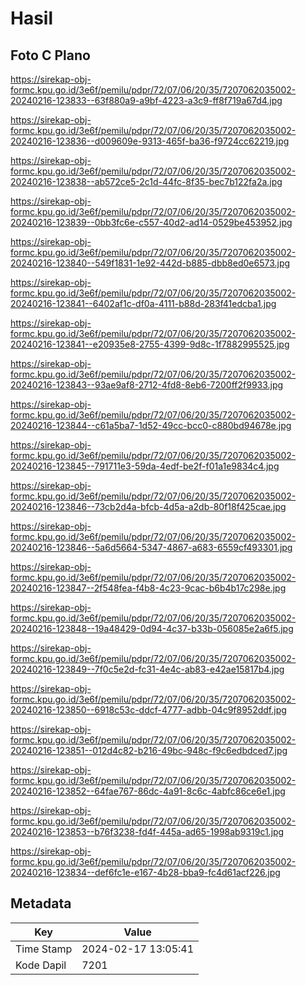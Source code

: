 # Hasil

## Foto C Plano

https://sirekap-obj-formc.kpu.go.id/3e6f/pemilu/pdpr/72/07/06/20/35/7207062035002-20240216-123833--63f880a9-a9bf-4223-a3c9-ff8f719a67d4.jpg

https://sirekap-obj-formc.kpu.go.id/3e6f/pemilu/pdpr/72/07/06/20/35/7207062035002-20240216-123836--d009609e-9313-465f-ba36-f9724cc62219.jpg

https://sirekap-obj-formc.kpu.go.id/3e6f/pemilu/pdpr/72/07/06/20/35/7207062035002-20240216-123838--ab572ce5-2c1d-44fc-8f35-bec7b122fa2a.jpg

https://sirekap-obj-formc.kpu.go.id/3e6f/pemilu/pdpr/72/07/06/20/35/7207062035002-20240216-123839--0bb3fc6e-c557-40d2-ad14-0529be453952.jpg

https://sirekap-obj-formc.kpu.go.id/3e6f/pemilu/pdpr/72/07/06/20/35/7207062035002-20240216-123840--549f1831-1e92-442d-b885-dbb8ed0e6573.jpg

https://sirekap-obj-formc.kpu.go.id/3e6f/pemilu/pdpr/72/07/06/20/35/7207062035002-20240216-123841--6402af1c-df0a-4111-b88d-283f41edcba1.jpg

https://sirekap-obj-formc.kpu.go.id/3e6f/pemilu/pdpr/72/07/06/20/35/7207062035002-20240216-123841--e20935e8-2755-4399-9d8c-1f7882995525.jpg

https://sirekap-obj-formc.kpu.go.id/3e6f/pemilu/pdpr/72/07/06/20/35/7207062035002-20240216-123843--93ae9af8-2712-4fd8-8eb6-7200ff2f9933.jpg

https://sirekap-obj-formc.kpu.go.id/3e6f/pemilu/pdpr/72/07/06/20/35/7207062035002-20240216-123844--c61a5ba7-1d52-49cc-bcc0-c880bd94678e.jpg

https://sirekap-obj-formc.kpu.go.id/3e6f/pemilu/pdpr/72/07/06/20/35/7207062035002-20240216-123845--791711e3-59da-4edf-be2f-f01a1e9834c4.jpg

https://sirekap-obj-formc.kpu.go.id/3e6f/pemilu/pdpr/72/07/06/20/35/7207062035002-20240216-123846--73cb2d4a-bfcb-4d5a-a2db-80f18f425cae.jpg

https://sirekap-obj-formc.kpu.go.id/3e6f/pemilu/pdpr/72/07/06/20/35/7207062035002-20240216-123846--5a6d5664-5347-4867-a683-6559cf493301.jpg

https://sirekap-obj-formc.kpu.go.id/3e6f/pemilu/pdpr/72/07/06/20/35/7207062035002-20240216-123847--2f548fea-f4b8-4c23-9cac-b6b4b17c298e.jpg

https://sirekap-obj-formc.kpu.go.id/3e6f/pemilu/pdpr/72/07/06/20/35/7207062035002-20240216-123848--19a48429-0d94-4c37-b33b-056085e2a6f5.jpg

https://sirekap-obj-formc.kpu.go.id/3e6f/pemilu/pdpr/72/07/06/20/35/7207062035002-20240216-123849--7f0c5e2d-fc31-4e4c-ab83-e42ae15817b4.jpg

https://sirekap-obj-formc.kpu.go.id/3e6f/pemilu/pdpr/72/07/06/20/35/7207062035002-20240216-123850--6918c53c-ddcf-4777-adbb-04c9f8952ddf.jpg

https://sirekap-obj-formc.kpu.go.id/3e6f/pemilu/pdpr/72/07/06/20/35/7207062035002-20240216-123851--012d4c82-b216-49bc-948c-f9c6edbdced7.jpg

https://sirekap-obj-formc.kpu.go.id/3e6f/pemilu/pdpr/72/07/06/20/35/7207062035002-20240216-123852--64fae767-86dc-4a91-8c6c-4abfc86ce6e1.jpg

https://sirekap-obj-formc.kpu.go.id/3e6f/pemilu/pdpr/72/07/06/20/35/7207062035002-20240216-123853--b76f3238-fd4f-445a-ad65-1998ab9319c1.jpg

https://sirekap-obj-formc.kpu.go.id/3e6f/pemilu/pdpr/72/07/06/20/35/7207062035002-20240216-123834--def6fc1e-e167-4b28-bba9-fc4d61acf226.jpg


## Metadata

| Key        | Value               |
| ---------- | ------------------- |
| Time Stamp | 2024-02-17 13:05:41 |
| Kode Dapil | 7201                |




